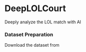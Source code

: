 # DeepLOLCourt
Deeply analyze the LOL match with AI

### Dataset Preparation

Download the dataset from 